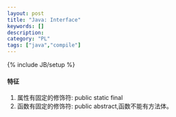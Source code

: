 ```yaml
--- 
layout: post 
title: "Java: Interface" 
keywords: [] 
description: 
category: "PL"
tags: ["java","compile"]
--- 
```

{% include JB/setup %}


#### 特征
1. 属性有固定的修饰符: public static final
2. 函数有固定的修饰符: public abstract,函数不能有方法体。

